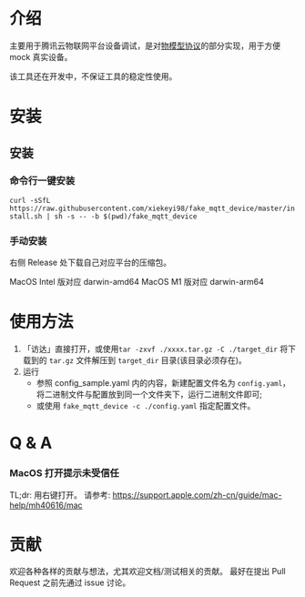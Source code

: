 # 介绍

主要用于腾讯云物联网平台设备调试，是对[物模型协议](https://cloud.tencent.com/document/product/1081/34916)的部分实现，用于方便 mock 真实设备。

该工具还在开发中，不保证工具的稳定性使用。
# 安装

## 安装

### 命令行一键安装

`curl -sSfL https://raw.githubusercontent.com/xiekeyi98/fake_mqtt_device/master/install.sh | sh -s -- -b $(pwd)/fake_mqtt_device`

### 手动安装 
右侧 Release 处下载自己对应平台的压缩包。

MacOS Intel 版对应 darwin-amd64
MacOS M1 版对应 darwin-arm64

# 使用方法

1. 「访达」直接打开，或使用`tar -zxvf ./xxxx.tar.gz -C ./target_dir` 将下载到的 `tar.gz` 文件解压到 `target_dir` 目录(该目录必须存在)。
2. 运行
   - 参照 config_sample.yaml 内的内容，新建配置文件名为 `config.yaml`，将二进制文件与配置放到同一个文件夹下，运行二进制文件即可;
   - 或使用 `fake_mqtt_device -c ./config.yaml` 指定配置文件。



# Q & A

### MacOS 打开提示未受信任
TL;dr: 用右键打开。
请参考: https://support.apple.com/zh-cn/guide/mac-help/mh40616/mac


# 贡献

欢迎各种各样的贡献与想法，尤其欢迎文档/测试相关的贡献。
最好在提出 Pull Request 之前先通过 issue 讨论。

